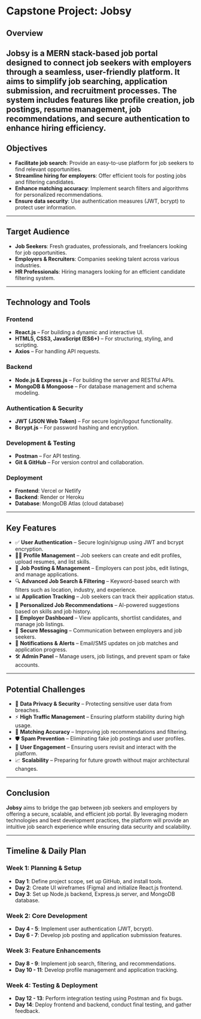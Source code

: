 
# Capstone Project: Jobsy

## Overview
**Jobsy** is a MERN stack-based job portal designed to connect job seekers with employers through a seamless, user-friendly platform. It aims to simplify job searching, application submission, and recruitment processes. The system includes features like profile creation, job postings, resume management, job recommendations, and secure authentication to enhance hiring efficiency.
---

## Objectives
- **Facilitate job search**: Provide an easy-to-use platform for job seekers to find relevant opportunities.
- **Streamline hiring for employers**: Offer efficient tools for posting jobs and filtering candidates.
- **Enhance matching accuracy**: Implement search filters and algorithms for personalized recommendations.
- **Ensure data security**: Use authentication measures (JWT, bcrypt) to protect user information.

---

## Target Audience
- **Job Seekers**: Fresh graduates, professionals, and freelancers looking for job opportunities.
- **Employers & Recruiters**: Companies seeking talent across various industries.
- **HR Professionals**: Hiring managers looking for an efficient candidate filtering system.

---

## Technology and Tools

### Frontend
- **React.js** – For building a dynamic and interactive UI.
- **HTML5, CSS3, JavaScript (ES6+)** – For structuring, styling, and scripting.
- **Axios** – For handling API requests.

### Backend
- **Node.js & Express.js** – For building the server and RESTful APIs.
- **MongoDB & Mongoose** – For database management and schema modeling.

### Authentication & Security
- **JWT (JSON Web Token)** – For secure login/logout functionality.
- **Bcrypt.js** – For password hashing and encryption.

### Development & Testing
- **Postman** – For API testing.
- **Git & GitHub** – For version control and collaboration.

### Deployment
- **Frontend**: Vercel or Netlify
- **Backend**: Render or Heroku
- **Database**: MongoDB Atlas (cloud database)

---

## Key Features
- ✅ **User Authentication** – Secure login/signup using JWT and bcrypt encryption.
- 🧑‍💼 **Profile Management** – Job seekers can create and edit profiles, upload resumes, and list skills.
- 💼 **Job Posting & Management** – Employers can post jobs, edit listings, and manage applications.
- 🔍 **Advanced Job Search & Filtering** – Keyword-based search with filters such as location, industry, and experience.
- 📊 **Application Tracking** – Job seekers can track their application status.
- 🤖 **Personalized Job Recommendations** – AI-powered suggestions based on skills and job history.
- 🧾 **Employer Dashboard** – View applicants, shortlist candidates, and manage job listings.
- 💬 **Secure Messaging** – Communication between employers and job seekers.
- 🔔 **Notifications & Alerts** – Email/SMS updates on job matches and application progress.
- 🛠️ **Admin Panel** – Manage users, job listings, and prevent spam or fake accounts.

---

## Potential Challenges
- 🔐 **Data Privacy & Security** – Protecting sensitive user data from breaches.
- ⚡ **High Traffic Management** – Ensuring platform stability during high usage.
- 🎯 **Matching Accuracy** – Improving job recommendations and filtering.
- 🛡️ **Spam Prevention** – Eliminating fake job postings and user profiles.
- 🔄 **User Engagement** – Ensuring users revisit and interact with the platform.
- 📈 **Scalability** – Preparing for future growth without major architectural changes.

---

## Conclusion
**Jobsy** aims to bridge the gap between job seekers and employers by offering a secure, scalable, and efficient job portal. By leveraging modern technologies and best development practices, the platform will provide an intuitive job search experience while ensuring data security and scalability.

---

## Timeline & Daily Plan

### Week 1: Planning & Setup
- **Day 1**: Define project scope, set up GitHub, and install tools.
- **Day 2**: Create UI wireframes (Figma) and initialize React.js frontend.
- **Day 3**: Set up Node.js backend, Express.js server, and MongoDB database.

### Week 2: Core Development
- **Day 4 - 5**: Implement user authentication (JWT, bcrypt).
- **Day 6 - 7**: Develop job posting and application submission features.

### Week 3: Feature Enhancements
- **Day 8 - 9**: Implement job search, filtering, and recommendations.
- **Day 10 - 11**: Develop profile management and application tracking.

### Week 4: Testing & Deployment
- **Day 12 - 13**: Perform integration testing using Postman and fix bugs.
- **Day 14**: Deploy frontend and backend, conduct final testing, and gather feedback.


